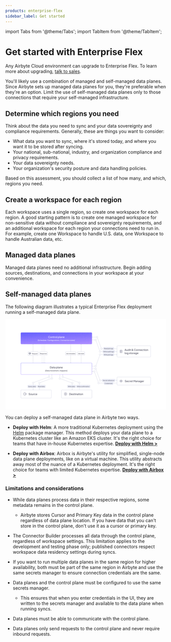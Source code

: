 ```yaml
---
products: enterprise-flex
sidebar_label: Get started
---
```


import Tabs from '@theme/Tabs';
import TabItem from '@theme/TabItem';

# Get started with Enterprise Flex

Any Airbyte Cloud environment can upgrade to Enterprise Flex. To learn more about upgrading, [talk to sales](https://airbyte.com/company/talk-to-sales).

You'll likely use a combination of managed and self-managed data planes. Since Airbyte sets up managed data planes for you, they're preferable when they're an option. Limit the use of self-managed data planes only to those connections that require your self-managed infrastructure.

## Determine which regions you need

Think about the data you need to sync and your data sovereignty and compliance requirements. Generally, these are things you want to consider:

- What data you want to sync, where it's stored today, and where you want it to be stored after syncing.
- Your national, sub-national, industry, and organization compliance and privacy requirements.
- Your data sovereignty needs.
- Your organization's security posture and data handling policies.

Based on this assessment, you should collect a list of how many, and which, regions you need.

## Create a workspace for each region

Each workspace uses a single region, so create one workspace for each region. A good starting pattern is to create one managed workspace for non-sensitive data without compliance and sovereignty requirements, and an additional workspace for each region your connections need to run in. For example, create one Workspace to handle U.S. data, one Workspace to handle Australian data, etc.

## Managed data planes

Managed data planes need no additional infrastructure. Begin adding sources, destinations, and connections in your workspace at your convenience.

## Self-managed data planes

The following diagram illustrates a typical Enterprise Flex deployment running a self-managed data plane.

![Airbyte Enterprise Flex Architecture Diagram](./img/enterprise-flex-architecture.png)

You can deploy a self-managed data plane in Airbyte two ways.

- **Deploy with Helm**: A more traditional Kubernetes deployment using the [Helm](https://helm.sh/) package manager. This method deploys your data plane to a Kubernetes cluster like an Amazon EKS cluster. It's the right choice for teams that have in-house Kubernetes expertise. [**Deploy with Helm >**](data-plane)

- **Deploy with Airbox**: Airbox is Airbyte's utility for simplified, single-node data plane deployments, like on a virtual machine. This utility abstracts away most of the nuance of a Kubernetes deployment. It's the right choice for teams with limited Kubernetes expertise. [**Deploy with Airbox >**](data-plane-util)

### Limitations and considerations

- While data planes process data in their respective regions, some metadata remains in the control plane.

    - Airbyte stores Cursor and Primary Key data in the control plane regardless of data plane location. If you have data that you can't store in the control plane, don't use it as a cursor or primary key.

- The Connector Builder processes all data through the control plane, regardless of workspace settings. This limitation applies to the development and testing phase only; published connectors respect workspace data residency settings during syncs.

- If you want to run multiple data planes in the same region for higher availability, both must be part of the same region in Airbyte and use the same secrets manager to ensure connection credentials are the same.

- Data planes and the control plane must be configured to use the same secrets manager.

    - This ensures that when you enter credentials in the UI, they are written to the secrets manager and available to the data plane when running syncs.

- Data planes must be able to communicate with the control plane.

- Data planes only send requests to the control plane and never require inbound requests.
